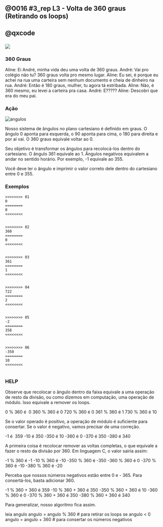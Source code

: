 ## @0016 #3_rep L3 - Volta de 360 graus (Retirando os loops)
## @qxcode

### ![](https://raw.githubusercontent.com/qxcodefup/arcade/master/base/0016/capa.jpg)

###

### 360 Graus

Aline: Ei André, minha vida deu uma volta de 360 graus.
André: Vai pro colégio não tu? 360 graus volta pro mesmo lugar.
Aline: Eu sei, é porque eu achei na rua uma carteira sem nenhum documento e cheia de dinheiro na rua.
André: Então é 180 graus, mulher, tu agora tá estribada.
Aline: Não, é 360 mesmo, eu levei a carteira pra casa.
André: E?????
Aline: Descobri que era do meu pai.



### Ação



![angulos](https://raw.githubusercontent.com/qxcodefup/arcade/master/base/0016/angulos.png)

Nosso sistema de ângulos no plano cartesiano é definido em graus. O ângulo 0 aponta para esquerda, o 90 aponta para cima, o 180 para direita e por aí vai. O 360 graus equivale voltar ao 0.

Seu objetivo é transformar os ângulos para recolocá-los dentro do cartesiano. O ângulo 361 equivale ao 1. Ângulos negativos equivalem a andar no sentido horário. Por exemplo, -1 equivale ao 355.

Você deve ler o ângulo e imprimir o valor correto dele dentro do cartesiano entre 0 e 355.


### Exemplos

```
>>>>>>>> 01
0
========
0
<<<<<<<<


>>>>>>>> 02
360
========
0
<<<<<<<<


>>>>>>>> 03
361
========
1
<<<<<<<<


>>>>>>>> 04
722
========
2
<<<<<<<<


>>>>>>>> 05
-2
========
358
<<<<<<<<


>>>>>>>> 06
-350
========
10
<<<<<<<<


```
<!---



>>>>>>>> 07
-1
========
359
<<<<<<<<


>>>>>>>> 08
362
========
2
<<<<<<<<


>>>>>>>> 09
-360
========
0
<<<<<<<<


>>>>>>>> 10
-361
========
359
<<<<<<<<


>>>>>>>> 11
750
========
30
<<<<<<<<


>>>>>>>> 12
-730
========
350
<<<<<<<<


>>>>>>>> 13
1000
========
280
<<<<<<<<


>>>>>>>> 14
-1300
========
140
<<<<<<<<


--->

### HELP

Observe que recolocar o ângulo dentro da faixa equivale a uma operação de resto da divisão, ou como dizemos em computação, uma operação de módulo. Isso equivale a remover os loops.

0 % 360 é  0
360 % 360 é 0
720 % 360 é 0
361 % 360 é 1
730 % 360 é 10

Se o valor operado é positivo, a operação de módulo é suficiente para consertar. Se o valor é negativo, vamos precisar de uma correção.

\-1 é  359
\-10 é 350
\-350 é 10
\-360 é 0
\-370 é 350
\-380 é 340

A primeira coisa é recolocar remover as voltas completas, o que equivale a fazer o resto da divisão por 360. Em linguagem C, o valor sairia assim:

\-1 % 360 é -1
\-10  % 360 é -10
\-350 % 360 é -350
\-360 % 360 é 0
\-370 % 360 é -10
\-380 % 360 é -20

Perceba que nossos números negativos estão entre 0 e - 365. Para consertá-los, basta adicionar 360.

\-1 % 360 + 360 é 359
\-10  % 360 + 360 é 350
\-350 % 360 + 360 é 10
\-360 % 360     é 0
\-370 % 360 + 360 é 350
\-380 % 360 + 360 é 340

Para generalizar, nosso algoritmo fica assim.

leia angulo
 angulo = angulo % 360  # para retirar os loops
 se angulo < 0
    angulo = angulo + 360 # para consertar os números negativos
